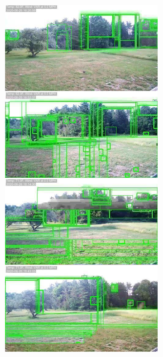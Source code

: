 ![20200626-161944-164949](in/20200626/20200626-161944-164949_0_.jpg)
![20200626-164954-171959](in/20200626/20200626-164954-171959_0_.jpg)
![20200626-172004-175009](in/20200626/20200626-172004-175009_0_.jpg)
![20200626-175014-182019](in/20200626/20200626-175014-182019_0_.jpg)
